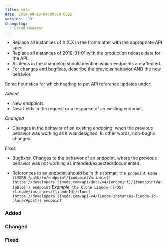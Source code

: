 ```yaml
---
title: sdfa
date: 2019-09-19T04:00:00.000Z
version: '90'
changelog:
  - Cloud Manager
---
```

<!-- API changelog requirements - delete this before merging -->
- Replace all instances of X.X.X in the frontmatter with the appropriate API spec.
- Replace all instances of 2019-01-01 with the production release date for the API.
- All items in the changelog should mention which endpoints are affected.
- For changes and bugfixes, describe the previous behavior AND the new behavior.

<!-- Where to put things - delete this before merging -->
Some heuristics for which heading to put API reference updates under:

*Added*
- New endpoints.
- New fields in the request or a response of an existing endpoint.

*Changed*
- Changes in the behavior of an existing endpoing, when the previous behavior was working as it was designed. In other words, non-bugfix changes.

*Fixes*
- Bugfixes: Changes to the behavior of an endpoint, where the previous behavior was not working as intended/expected/documented.

<!-- Sample syntax - delete this before merging -->

- References to an endpoint should be in this format: `the Endpoint Name ([VERB /path/to/endpoint/{endpointVariable}](https://developers.linode.com/api/docs/v4/{endpoint}/{#endpointVariable})) endpoint` *Example*: `the Clone Linode ([POST /linode/instances/{linodeId}/clone](https://developers.linode.com/api/v4/linode-instances-linode-id-clone/#post)) endpoint`

<!-- Fill these sections out: -->

### Added

### Changed

### Fixed
